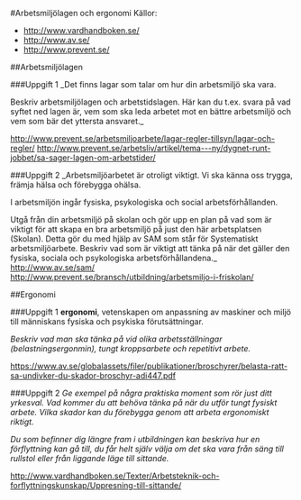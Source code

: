 #Arbetsmiljölagen och ergonomi
Källor:
* http://www.vardhandboken.se/
* http://www.av.se/
* http://www.prevent.se/

##Arbetsmiljölagen

###Uppgift 1
_Det finns lagar som talar om hur din arbetsmiljö ska vara.

Beskriv arbetsmiljölagen och arbetstidslagen. Här kan du t.ex. svara på vad syftet ned lagen är, vem som ska leda arbetet
mot en bättre arbetsmiljö och vem som bär det yttersta ansvaret._

http://www.prevent.se/arbetsmiljoarbete/lagar-regler-tillsyn/lagar-och-regler/
http://www.prevent.se/arbetsliv/artikel/tema---ny/dygnet-runt-jobbet/sa-sager-lagen-om-arbetstider/

###Uppgift 2
_Arbetsmiljöarbetet är otroligt viktigt. Vi ska känna oss trygga, främja hälsa och förebygga ohälsa.

I arbetsmiljön ingår fysiska, psykologiska och social arbetsförhållanden.

Utgå från din arbetsmiljö på skolan och gör upp en plan på vad som är viktigt för att skapa en bra
arbetsmiljö på just den här arbetsplatsen (Skolan). Detta gör du med hjälp av SAM som står för
Systematiskt arbetsmiljöarbete. Beskriv vad som är viktigt att tänka på när det gäller den fysiska,
sociala och psykologiska arbetsförhållandena._
http://www.av.se/sam/
http://www.prevent.se/bransch/utbildning/arbetsmiljo-i-friskolan/

##Ergonomi

###Uppgift 1
**ergonomi**, vetenskapen om anpassning av maskiner och miljö till människans fysiska och psykiska förutsättningar.

_Beskriv vad man ska tänka på vid olika arbetsställningar (belastningsergonmin), tungt kroppsarbete och repetitivt arbete._

https://www.av.se/globalassets/filer/publikationer/broschyrer/belasta-ratt-sa-undivker-du-skador-broschyr-adi447.pdf

###Uppgift 2
_Ge exempel på några praktiska moment som rör just ditt yrkesval. Vad kommer du att behöva tänka
på när du utför tungt fysiskt arbete. Vilka skador kan du förebygga genom att arbeta ergonomiskt
riktigt._

_Du som befinner dig längre fram i utbildningen kan beskriva hur en förflyttning kan gå till, du får helt
själv välja om det ska vara från säng till rullstol eller från liggande läge till sittande._

http://www.vardhandboken.se/Texter/Arbetsteknik-och-forflyttningskunskap/Uppresning-till-sittande/
